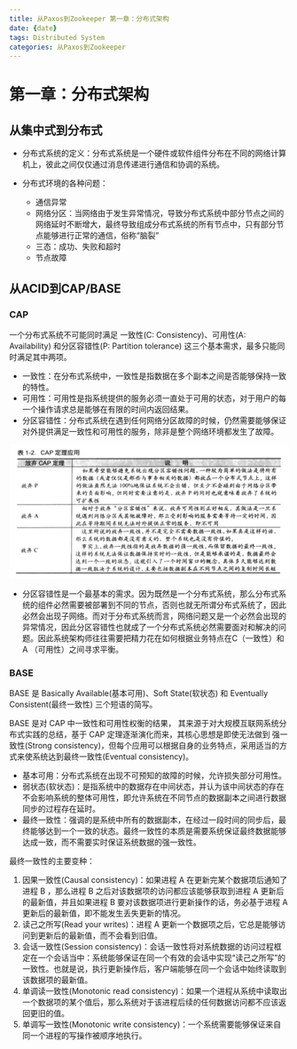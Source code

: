 ```yaml
---
title: 从Paxos到Zookeeper 第一章：分布式架构
date: {date}
tags: Distributed System
categories: 从Paxos到Zookeeper
---
```

# 第一章：分布式架构

## 从集中式到分布式

* 分布式系统的定义：分布式系统是一个硬件或软件组件分布在不同的网络计算机上，彼此之间仅仅通过消息传递进行通信和协调的系统。

* 分布式环境的各种问题：
  * 通信异常
  * 网络分区：当网络由于发生异常情况，导致分布式系统中部分节点之间的网络延时不断增大，最终导致组成分布式系统的所有节点中，只有部分节点能够进行正常的通信，俗称“脑裂”
  * 三态：成功、失败和超时
  * 节点故障

## 从ACID到CAP/BASE

### CAP

一个分布式系统不可能同时满足 一致性(C: Consistency)、可用性(A: Availability) 和分区容错性(P: Partition tolerance) 这三个基本需求，最多只能同时满足其中两项。

* 一致性：在分布式系统中，一致性是指数据在多个副本之间是否能够保持一致的特性。
* 可用性：可用性是指系统提供的服务必须一直处于可用的状态，对于用户的每一个操作请求总是能够在有限的时间内返回结果。
* 分区容错性：分布式系统在遇到任何网络分区故障的时候，仍然需要能够保证对外提供满足一致性和可用性的服务，除非是整个网络环境都发生了故障。

![](https://github.com/Wayne-98/image/blob/master/Distributed%20System/cap.png?raw=true)

* 分区容错性是一个最基本的需求。因为既然是一个分布式系统，那么分布式系统的组件必然需要被部署到不同的节点，否则也就无所谓分布式系统了，因此必然会出现子网络。而对于分布式系统而言，网络问题又是一个必然会出现的异常情况，因此分区容错性也就成了一个分布式系统必然需要面对和解决的问题。因此系统架构师往往需要把精力花在如何根据业务特点在C（一致性）和 A （可用性）之间寻求平衡。

### BASE

BASE 是  Basically Available(基本可用)、Soft State(软状态) 和 Eventually Consistent(最终一致性) 三个短语的简写。

BASE 是对 CAP 中一致性和可用性权衡的结果， 其来源于对大规模互联网系统分布式实践的总结，基于 CAP 定理逐渐演化而来，其核心思想是即使无法做到 强一致性(Strong consistency)，但每个应用可以根据自身的业务特点，采用适当的方式来使系统达到最终一致性(Eventual consistency)。

* 基本可用：分布式系统在出现不可预知的故障的时候，允许损失部分可用性。
* 弱状态(软状态)：是指系统中的数据存在中间状态，并认为该中间状态的存在不会影响系统的整体可用性，即允许系统在不同节点的数据副本之间进行数据同步的过程存在延时。
* 最终一致性：强调的是系统中所有的数据副本，在经过一段时间的同步后，最终能够达到一个一致的状态。最终一致性的本质是需要系统保证最终数据能够达成一致，而不需要实时保证系统数据的强一致性。



最终一致性的主要变种：

1. 因果一致性(Causal consistency)：如果进程 A 在更新完某个数据项后通知了进程 B ，那么进程 B 之后对该数据项的访问都应该能够获取到进程 A 更新后的最新值，并且如果进程 B 要对该数据项进行更新操作的话，务必基于进程 A 更新后的最新值，即不能发生丢失更新的情况。
2. 读己之所写(Read your writes)：进程 A 更新一个数据项之后，它总是能够访问到更新后的最新值，而不会看到旧值。
3. 会话一致性(Session consistency)：会话一致性将对系统数据的访问过程框定在一个会话当中：系统能够保证在同一个有效的会话中实现“读己之所写”的一致性。也就是说，执行更新操作后，客户端能够在同一个会话中始终读取到该数据项的最新值。
4. 单调读一致性(Monotonic read consistency)：如果一个进程从系统中读取出一个数据项的某个值后，那么系统对于该进程后续的任何数据访问都不应该返回更旧的值。
5. 单调写一致性(Monotonic write consistency)：一个系统需要能够保证来自同一个进程的写操作被顺序地执行。
